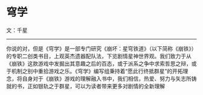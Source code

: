 # 穹学

文：千星

---
你说的对，但是《穹学》是一部专门研究《崩坏：星穹铁道》（以下简称《崩铁》）的专职二创类书目，上观英杰遗器配队法，下览剧情星神世界观。我们致力于从《崩铁》这款游戏中发掘出其意趣之后的百态，或于派系之争中求索哲思之辩，或于机制之别中重拾游戏之乐。《穹学》编写组秉持着“愿此行终抵群星”的开拓理念，将自身对于《崩铁》游戏的理解融入书中，我们相信，热爱、努力与矢志所铸就的书，正如银轨之于群星，可以为读者带来更多对剧情的全新理解